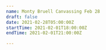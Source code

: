 ```yaml
---
name: Monty Bruell Canvassing Feb 28
draft: false
date: 2021-02-28T05:00:00Z
startTime: 2021-02-01T18:00:00Z
endTime: 2021-02-01T21:00:00Z

---
```


